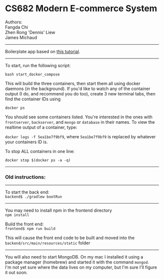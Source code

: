 # CS682 Modern E-commerce System

Authors:  
Fangda Chi  
Zhen Rong 'Dennis' Liew  
James Michaud

---
Boilerplate app based on [this tutorial](https://www.djamware.com/post/5ab6397c80aca714d19d5b9c/building-spring-boot-mongodb-and-reactjs-crud-web-application).  
  
---

To start, run the following script:  

`bash start_docker_compose`  

This will build the three containers, then start them all using docker daemons (in the background).  If you'd like to watch any of the container output (I do, and recommend you do too), create 3 new terminal tabs, then find the container IDs using  

`docker ps`  

You should see some containers listed. You're interested in the ones with `frontserver`, `backserver`, and `mongo` or `database` in their names. To view the realtime output of a container, type:  

`docker logs -f 5ea1be7f9bf9`, where `5ea1be7f9bf9` is replaced by whatever your containers ID is.

To stop ALL containers in one line:

`docker stop $(docker ps -a -q)`

---

### Old instructions:

---

To start the back end:  
`backend$ ./gradlew bootRun`

---

You may need to install npm in the frontend directory  
`npm install`  

Build the front end:  
`frontend$ npm run build`  

This will cause the front end code to be built and moved into the `backend/src/main/resources/static` folder

---

You will also need to start MongoDB. On my mac I installed it using a package manager (homebrew) and started it with the command `mongod`.  
I'm not yet sure where the data lives on my computer, but  I'm sure I'll figure it out soon.

